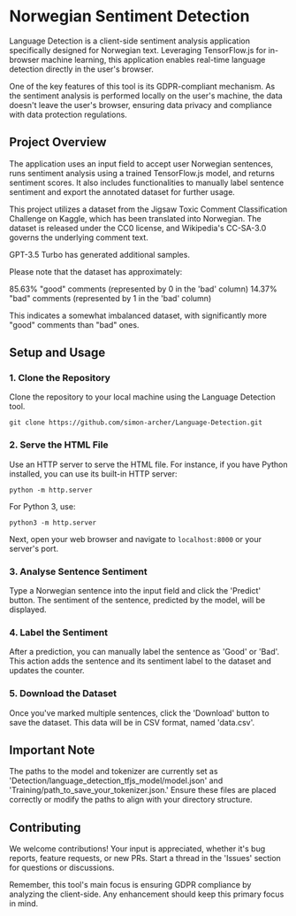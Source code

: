 
# Norwegian Sentiment Detection

Language Detection is a client-side sentiment analysis application specifically designed for Norwegian text. Leveraging TensorFlow.js for in-browser machine learning, this application enables real-time language detection directly in the user's browser.

One of the key features of this tool is its GDPR-compliant mechanism. As the sentiment analysis is performed locally on the user's machine, the data doesn't leave the user's browser, ensuring data privacy and compliance with data protection regulations.

## Project Overview

The application uses an input field to accept user Norwegian sentences, runs sentiment analysis using a trained TensorFlow.js model, and returns sentiment scores. It also includes functionalities to manually label sentence sentiment and export the annotated dataset for further usage.

This project utilizes a dataset from the Jigsaw Toxic Comment Classification Challenge on Kaggle, which has been translated into Norwegian. The dataset is released under the CC0 license, and Wikipedia's CC-SA-3.0 governs the underlying comment text.

GPT-3.5 Turbo has generated additional samples.

Please note that the dataset has approximately:

85.63% "good" comments (represented by 0 in the 'bad' column)
14.37% "bad" comments (represented by 1 in the 'bad' column)

This indicates a somewhat imbalanced dataset, with significantly more "good" comments than "bad" ones.

## Setup and Usage

### 1. Clone the Repository

Clone the repository to your local machine using the Language Detection tool.

`git clone https://github.com/simon-archer/Language-Detection.git` 

### 2. Serve the HTML File

Use an HTTP server to serve the HTML file. For instance, if you have Python installed, you can use its built-in HTTP server:

`python -m http.server` 

For Python 3, use:

`python3 -m http.server` 

Next, open your web browser and navigate to `localhost:8000` or your server's port.

### 3. Analyse Sentence Sentiment

Type a Norwegian sentence into the input field and click the 'Predict' button. The sentiment of the sentence, predicted by the model, will be displayed.

### 4. Label the Sentiment

After a prediction, you can manually label the sentence as 'Good' or 'Bad'. This action adds the sentence and its sentiment label to the dataset and updates the counter.

### 5. Download the Dataset

Once you've marked multiple sentences, click the 'Download' button to save the dataset. This data will be in CSV format, named 'data.csv'.

## Important Note

The paths to the model and tokenizer are currently set as 'Detection/language_detection_tfjs_model/model.json' and 'Training/path_to_save_your_tokenizer.json.' Ensure these files are placed correctly or modify the paths to align with your directory structure.

## Contributing

We welcome contributions! Your input is appreciated, whether it's bug reports, feature requests, or new PRs. Start a thread in the 'Issues' section for questions or discussions.

Remember, this tool's main focus is ensuring GDPR compliance by analyzing the client-side. Any enhancement should keep this primary focus in mind.
